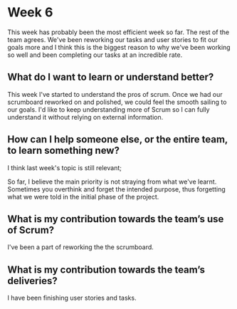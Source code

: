# Week 6

This week has probably been the most efficient week so far. The rest of the team agrees. We've been reworking our tasks and user stories to fit our goals more and I think this is the biggest reason to why we've been working so well and been completing our tasks at an incredible rate. 

## What do I want to learn or understand better?

This week I've started to understand the pros of scrum. Once we had our scrumboard reworked on and polished, we could feel the smooth sailing to our goals. I'd like to keep understanding more of Scrum so I can fully understand it without relying on external information. 

## How can I help someone else, or the entire team, to learn something new?
I think last week's topic is still relevant;

So far, I believe the main priority is not straying from what we've learnt. Sometimes you overthink and forget the intended purpose, thus forgetting what we were told in the initial phase of the project.

## What is my contribution towards the team’s use of Scrum?
I've been a part of reworking the the scrumboard.
##  What is my contribution towards the team’s deliveries?

I have been finishing user stories and tasks.
